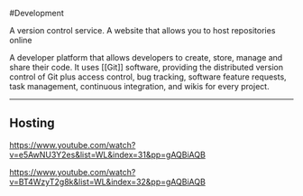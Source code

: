 #Development

A version control service. A website that allows you to host repositories online

A developer platform that allows developers to create, store, manage and share their code. It uses [[Git]] software, providing the distributed version control of Git plus access control, bug tracking, software feature requests, task management, continuous integration, and wikis for every project.

---
## Hosting

https://www.youtube.com/watch?v=e5AwNU3Y2es&list=WL&index=31&pp=gAQBiAQB

https://www.youtube.com/watch?v=BT4WzyT2g8k&list=WL&index=32&pp=gAQBiAQB